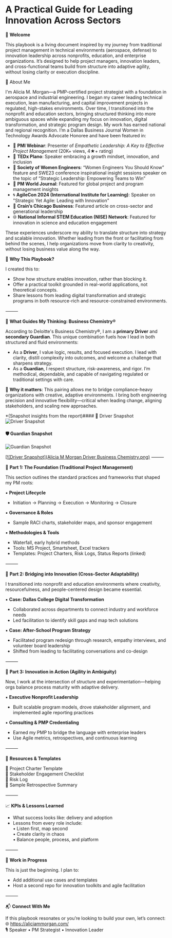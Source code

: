 # A Practical Guide for Leading Innovation Across Sectors

👋 **Welcome**

This playbook is a living document inspired by my journey from traditional project management in technical environments (aerospace, defense) to innovation leadership across nonprofits, education, and enterprise organizations. It’s designed to help project managers, innovation leaders, and cross-functional teams build from structure into adaptive agility, without losing clarity or execution discipline.

📇 About Me

I'm Alicia M. Morgan—a PMP-certified project strategist with a foundation in aerospace and industrial engineering. I began my career leading technical execution, lean manufacturing, and capital improvement projects in regulated, high-stakes environments. Over time, I transitioned into the nonprofit and education sectors, bringing structured thinking into more ambiguous spaces while expanding my focus on innovation, digital transformation, and strategic program design.
My work has earned national and regional recognition. I’m a Dallas Business Journal Women in Technology Awards Advocate Honoree and have been featured in:

- 🧠 **PMI Webinar**: Presenter of *Empathetic Leadership: A Key to Effective Project Management* (20K+ views, 4★+ rating) 
- 🎤 **TEDx Plano**: Speaker embracing a growth mindset, innovation, and inclusion
- 🔬 **Society of Women Engineers**: “Women Engineers You Should Know” feature and SWE23 conference inspirational insight sessions speaker on the topic of “Strategic Leadership: Empowering Teams to Win”
- 📘 **PM World Journal**: Featured for global project and program management insights
- 🌀 **AgileCon 2024 (International Institute for Learning)**: Speaker on "Strategic Yet Agile: Leading with Innovation"
- 💼 **Crain’s Chicago Business**: Featured article on cross-sector and generational leadership
- 🌐 **National Informal STEM Education (NISE) Network**: Featured for innovation in science and education engagement

These experiences underscore my ability to translate structure into strategy and scalable innovation. Whether leading from the front or facilitating from behind the scenes, I help organizations move from clarity to creativity, without losing business value along the way.

📌 **Why This Playbook?**

I created this to:
- Show how structure enables innovation, rather than blocking it.
- Offer a practical toolkit grounded in real-world applications, not theoretical concepts.
- Share lessons from leading digital transformation and strategic programs in both resource-rich and resource-constrained environments.

⸻

🧠 **What Guides My Thinking: Business Chemistry®**

According to Deloitte's Business Chemistry®, I am a **primary Driver** and **secondary Guardian**. This unique combination fuels how I lead in both structured and fluid environments:

- As a **Driver**, I value logic, results, and focused execution. I lead with clarity, distill complexity into outcomes, and welcome a challenge that sharpens strategy.
- As a **Guardian**, I respect structure, risk-awareness, and rigor. I’m methodical, dependable, and capable of navigating regulated or traditional settings with care.

🎯 **Why it matters**: This pairing allows me to bridge compliance-heavy organizations with creative, adaptive environments. I bring both engineering precision and innovative flexibility—critical when leading change, aligning stakeholders, and scaling new approaches.

*(Snapshot insights from the report)#### 🚗 Driver Snapshot
![Driver Snapshot](https://github.com/AliciaMMorgan/cross-industry-pm-playbook/raw/main/Alicia%20M%20Morgan%20Driver%20Business%20Chemistry.png)

#### 🛡️ Guardian Snapshot
![Guardian Snapshot](https://github.com/AliciaMMorgan/cross-industry-pm-playbook/raw/main/Alicia%20M%20Morgan%20Guardian%20Business%20Chemistry.png)

[[![Driver Snapshot](Alicia M Morgan Driver Business Chemistry.png)](https://github.com/AliciaMMorgan/cross-industry-pm-playbook/blob/main/Alicia%20M%20Morgan%20Driver%20Business%20Chemistry.png)
⸻

🔧 **Part 1: The Foundation (Traditional Project Management)**

This section outlines the standard practices and frameworks that shaped my PM roots:

▪️ **Project Lifecycle**
- Initiation → Planning → Execution → Monitoring → Closure

▪️ **Governance & Roles**
- Sample RACI charts, stakeholder maps, and sponsor engagement

▪️ **Methodologies & Tools**
- Waterfall, early hybrid methods  
- Tools: MS Project, Smartsheet, Excel trackers  
- Templates: Project Charters, Risk Logs, Status Reports (linked)

⸻

🌉 **Part 2: Bridging into Innovation (Cross-Sector Adaptability)**

I transitioned into nonprofit and education environments where creativity, resourcefulness, and people-centered design became essential.

▪️ **Case: Dallas College Digital Transformation**
- Collaborated across departments to connect industry and workforce needs  
- Led facilitation to identify skill gaps and map tech solutions

▪️ **Case: After-School Program Strategy**
- Facilitated program redesign through research, empathy interviews, and volunteer board leadership  
- Shifted from leading to facilitating conversations and co-design

⸻

🚀 **Part 3: Innovation in Action (Agility in Ambiguity)**

Now, I work at the intersection of structure and experimentation—helping orgs balance process maturity with adaptive delivery.

▪️ **Executive Nonprofit Leadership**
- Built scalable program models, drove stakeholder alignment, and implemented agile reporting practices

▪️ **Consulting & PMP Credentialing**
- Earned my PMP to bridge the language with enterprise leaders  
- Use Agile metrics, retrospectives, and continuous learning

⸻

📘 **Resources & Templates**

🔗 Project Charter Template  
🔗 Stakeholder Engagement Checklist  
🔗 Risk Log  
🔗 Sample Retrospective Summary

⸻

📈 **KPIs & Lessons Learned**
- What success looks like: delivery and adoption
- Lessons from every role include:  
   • Listen first, map second  
   • Create clarity in chaos  
   • Balance people, process, and platform

⸻

🔄 **Work in Progress**

This is just the beginning. I plan to:
- Add additional use cases and templates
- Host a second repo for innovation toolkits and agile facilitation

⸻

📬 **Connect With Me**

If this playbook resonates or you’re looking to build your own, let’s connect:  
🌐 https://aliciammorgan.com/  
🎙️ Speaker • PM Strategist • Innovation Leader
